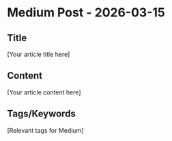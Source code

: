 # Medium Post - 2026-03-15

## Title
[Your article title here]

## Content
[Your article content here]

## Tags/Keywords
[Relevant tags for Medium]
